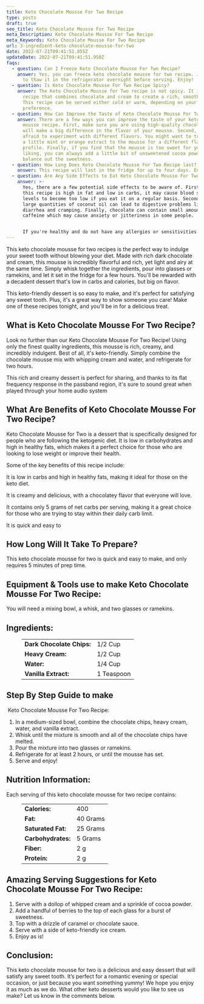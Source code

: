 ```yaml
---
title: Keto Chocolate Mousse For Two Recipe
type: posts
draft: true
seo_title: Keto Chocolate Mousse For Two Recipe
meta_Description: Keto Chocolate Mousse For Two Recipe
meta_Keywords: Keto Chocolate Mousse For Two Recipe
url: 3-ingredient-keto-chocolate-mousse-for-two
date: 2022-07-21T09:41:51.855Z
updateDate: 2022-07-21T09:41:51.950Z
faqs:
  - question: Can I Freeze Keto Chocolate Mousse For Two Recipe?
    answer: Yes, you can freeze keto chocolate mousse for two recipe. Just make sure
      to thaw it in the refrigerator overnight before serving. Enjoy!
  - question: Is Keto Chocolate Mousse For Two Recipe Spicy?
    answer: The Keto Chocolate Mousse for Two recipe is not spicy. It is a dessert
      recipe that combines chocolate and cream to create a rich, smooth mousse.
      This recipe can be served either cold or warm, depending on your
      preference.
  - question: How Can Improve the Taste of Keto Chocolate Mousse For Two Recipe?
    answer: There are a few ways you can improve the taste of your keto chocolate
      mousse recipe. First, make sure you are using high-quality chocolate. This
      will make a big difference in the flavor of your mousse. Second, don't be
      afraid to experiment with different flavors. You might want to try adding
      a little mint or orange extract to the mousse for a different flavor
      profile. Finally, if you find that the mousse is too sweet for your
      liking, you can always add a little bit of unsweetened cocoa powder to
      balance out the sweetness.
  - question: How Long Does Keto Chocolate Mousse For Two Recipe last?
    answer: This recipe will last in the fridge for up to four days. Enjoy!
  - question: Are Any Side Effects to Eat Keto Chocolate Mousse For Two Recipe?
    answer: >-
      Yes, there are a few potential side effects to be aware of. First, since
      this recipe is high in fat and low in carbs, it may cause blood sugar
      levels to become too low if you eat it on a regular basis. Second, eating
      large quantities of coconut oil can lead to digestive problems like
      diarrhea and cramping. Finally, chocolate can contain small amounts of
      caffeine which may cause anxiety or jitteriness in some people.


      If you're healthy and do not have any allergies or sensitivities to the ingredients used in this recipe, then it should be safe for you to eat occasionally. However, if you experience any negative side effects after eating keto chocolate mousse, please consult your doctor for advice.
---
```

This keto chocolate mousse for two recipes is the perfect way to indulge your sweet tooth without blowing your diet. Made with rich dark chocolate and cream, this mousse is incredibly flavorful and rich, yet light and airy at the same time. Simply whisk together the ingredients, pour into glasses or ramekins, and let it set in the fridge for a few hours. You'll be rewarded with a decadent dessert that's low in carbs and calories, but big on flavor.

This keto-friendly dessert is so easy to make, and it's perfect for satisfying any sweet tooth. Plus, it's a great way to show someone you care! Make one of these recipes tonight, and you'll be in for a delicious treat.

## What is Keto Chocolate Mousse For Two Recipe?

Look no further than our Keto Chocolate Mousse For Two Recipe! Using only the finest quality ingredients, this mousse is rich, creamy, and incredibly indulgent. Best of all, it's keto-friendly. Simply combine the chocolate mousse mix with whipping cream and water, and refrigerate for two hours. 

This rich and creamy dessert is perfect for sharing, and thanks to its flat frequency response in the passband region, it's sure to sound great when played through your home audio system

## What Are Benefits of Keto Chocolate Mousse For Two Recipe?

Keto Chocolate Mousse for Two is a dessert that is specifically designed for people who are following the ketogenic diet. It is low in carbohydrates and high in healthy fats, which makes it a perfect choice for those who are looking to lose weight or improve their health.

Some of the key benefits of this recipe include:

It is low in carbs and high in healthy fats, making it ideal for those on the keto diet.

It is creamy and delicious, with a chocolatey flavor that everyone will love.

It contains only 5 grams of net carbs per serving, making it a great choice for those who are trying to stay within their daily carb limit.

It is quick and easy to

## How Long Will It Take To Prepare?

This keto chocolate mousse for two is quick and easy to make, and only requires 5 minutes of prep time.

## **Equipment & Tools use to make Keto Chocolate Mousse For Two Recipe:**

You will need a mixing bowl, a whisk, and two glasses or ramekins.

## Ingredients:

<figure class="wp-block-table is-style-stripes">
  <table>
    <tbody>
      <tr>
        <td>
          <strong>Dark Chocolate Chips:</strong>
        </td>
        <td>1/2 Cup</td>
      </tr>
      <tr>
        <td>
          <strong>Heavy Cream:</strong>
        </td>
        <td>1/2 Cup</td>
      </tr>
      <tr>
        <td>
          <strong>Water:</strong>
        </td>
        <td>1/4 Cup</td>
      </tr>
      <tr>
        <td>
          <strong>Vanilla Extract:</strong>
        </td>
        <td>1 Teaspoon</td>
     </tr>
    </tbody>
  </table>
</figure>

## Step By Step Guide to make

 Keto Chocolate Mousse For Two Recipe:

1. In a medium-sized bowl, combine the chocolate chips, heavy cream, water, and vanilla extract.
2. Whisk until the mixture is smooth and all of the chocolate chips have melted.
3. Pour the mixture into two glasses or ramekins.
4. Refrigerate for at least 2 hours, or until the mousse has set.
5. Serve and enjoy!

## Nutrition Information:

Each serving of this keto chocolate mousse for two recipe contains:

<figure class="wp-block-table is-style-stripes">
  <table> 
    <tbody>
<tr>
        <td>
          <strong>Calories:</strong>
        </td>
        <td> 400</td>
      </tr>
      <tr>
        <td>
          <strong>Fat:</strong>
        </td>
        <td>40 Grams</td>
      </tr>
      <tr>
        <td>
          <strong>Saturated Fat:</strong>
        </td>
        <td>25 Grams</td>
      </tr>
      <tr>
        <td>
          <strong>Carbohydrates:</strong>
        </td>
        <td>5 Grams</td>
      </tr>
<tr>
        <td>
          <strong>Fiber:</strong>
        </td>
        <td>2 g</td>
      </tr>
<tr>
        <td>
          <strong>Protein:</strong>
        </td>
        <td>2 g</td>
     </tr>
    </tbody>
  </table>
</figure>

## Amazing Serving Suggestions for Keto Chocolate Mousse For Two Recipe:

1. Serve with a dollop of whipped cream and a sprinkle of cocoa powder.
2. Add a handful of berries to the top of each glass for a burst of sweetness.
3. Top with a drizzle of caramel or chocolate sauce.
4. Serve with a side of keto-friendly ice cream.
5. Enjoy as is!

## Conclusion:

This keto chocolate mousse for two is a delicious and easy dessert that will satisfy any sweet tooth. It’s perfect for a romantic evening or special occasion, or just because you want something yummy! We hope you enjoy it as much as we do. What other keto desserts would you like to see us make? Let us know in the comments below.